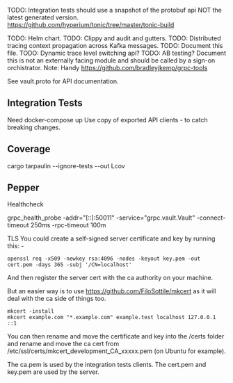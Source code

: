 TODO: Integration tests should use a snapshot of the protobuf api NOT the latest generated version.
https://github.com/hyperium/tonic/tree/master/tonic-build

TODO: Helm chart.
TODO: Clippy and audit and gutters.
TODO: Distributed tracing context propagation across Kafka messages.
TODO: Document this file.
TODO: Dynamic trace level switching api?
TODO: AB testing?
Document this is not an externally facing module and should be called by a sign-on orchistrator.
Note: Handy https://github.com/bradleyjkemp/grpc-tools


See vault.proto for API documentation.


Integration Tests
-----------------

Need docker-compose up
Use copy of exported API clients - to catch breaking changes.

Coverage
--------

cargo tarpaulin --ignore-tests --out Lcov

Pepper
------



Healthcheck

grpc_health_probe -addr="[::]:50011" -service="grpc.vault.Vault" -connect-timeout 250ms -rpc-timeout 100m


TLS
You could create a self-signed server certificate and key by running this: -

```
openssl req -x509 -newkey rsa:4096 -nodes -keyout key.pem -out cert.pem -days 365 -subj '/CN=localhost'
```

And then register the server cert with the ca authority on your machine.


But an easier way is to use https://github.com/FiloSottile/mkcert as it will deal with the ca side of things too.

```
mkcert -install
mkcert example.com "*.example.com" example.test localhost 127.0.0.1 ::1
```

You can then rename and move the certificate and key into the /certs folder and rename and move the ca cert from /etc/ssl/certs/mkcert_development_CA_xxxxx.pem (on Ubuntu for example).

The ca.pem is used by the integration tests clients.
The cert.pem and key.pem are used by the server.
